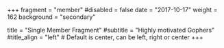 +++
fragment = "member"
#disabled = false
date = "2017-10-17"
weight = 162
background = "secondary"

title = "Single Member Fragment"
#subtitle = "Highly motivated Gophers"
#title_align = "left" # Default is center, can be left, right or center
+++
